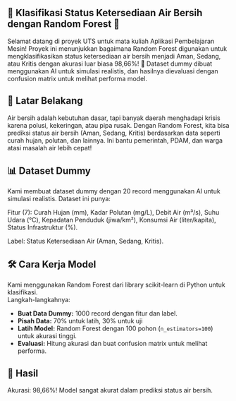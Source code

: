 ## 🌊 Klasifikasi Status Ketersediaan Air Bersih dengan Random Forest 🌊

Selamat datang di proyek UTS untuk mata kuliah Aplikasi Pembelajaran Mesin! Proyek ini menunjukkan bagaimana Random Forest digunakan untuk mengklasifikasikan status ketersediaan air bersih menjadi Aman, Sedang, atau Kritis dengan akurasi luar biasa 98,66%! 🚀 Dataset dummy dibuat menggunakan AI untuk simulasi realistis, dan hasilnya dievaluasi dengan confusion matrix untuk melihat performa model. 

## 📖 Latar Belakang

Air bersih adalah kebutuhan dasar, tapi banyak daerah menghadapi krisis karena polusi, kekeringan, atau pipa rusak. Dengan Random Forest, kita bisa prediksi status air bersih (Aman, Sedang, Kritis) berdasarkan data seperti curah hujan, polutan, dan lainnya. Ini bantu pemerintah, PDAM, dan warga atasi masalah air lebih cepat!

## 📊 Dataset Dummy

Kami membuat dataset dummy dengan 20 record menggunakan AI untuk simulasi realistis. Dataset ini punya:



Fitur (7): Curah Hujan (mm), Kadar Polutan (mg/L), Debit Air (m³/s), Suhu Udara (°C), Kepadatan Penduduk (jiwa/km²), Konsumsi Air (liter/kapita), Status Infrastruktur (%).

Label: Status Ketersediaan Air (Aman, Sedang, Kritis).

## 🛠️ Cara Kerja Model

Kami menggunakan Random Forest dari library scikit-learn di Python untuk klasifikasi.  
Langkah-langkahnya:

- **Buat Data Dummy:** 1000 record dengan fitur dan label.
- **Pisah Data:** 70% untuk latih, 30% untuk uji
- **Latih Model:** Random Forest dengan 100 pohon (`n_estimators=100`) untuk akurasi tinggi.
- **Evaluasi:** Hitung akurasi dan buat confusion matrix untuk melihat performa.

## 🎯 Hasil
Akurasi: 98,66%! Model sangat akurat dalam prediksi status air bersih.
